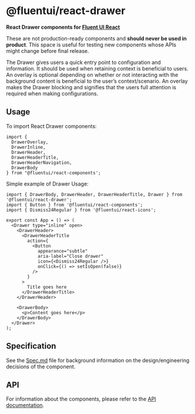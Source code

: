 # @fluentui/react-drawer

**React Drawer components for [Fluent UI React](https://react.fluentui.dev/)**

These are not production-ready components and **should never be used in product**. This space is useful for testing new components whose APIs might change before final release.

The Drawer gives users a quick entry point to configuration and information. It should be used when retaining context is beneficial to users. An overlay is optional depending on whether or not interacting with the background content is beneficial to the user’s context/scenario. An overlay makes the Drawer blocking and signifies that the users full attention is required when making configurations.

## Usage

To import React Drawer components:

```tsx
import {
  DrawerOverlay,
  DrawerInline,
  DrawerHeader,
  DrawerHeaderTitle,
  DrawerHeaderNavigation,
  DrawerBody
} from "@fluentui/react-components';
```

Simple example of Drawer Usage:

```tsx
import { DrawerBody, DrawerHeader, DrawerHeaderTitle, Drawer } from '@fluentui/react-drawer';
import { Button } from '@fluentui/react-components';
import { Dismiss24Regular } from '@fluentui/react-icons';

export const App = () => (
  <Drawer type="inline" open>
    <DrawerHeader>
      <DrawerHeaderTitle
        action={
          <Button
            appearance="subtle"
            aria-label="Close drawer"
            icon={<Dismiss24Regular />}
            onClick={() => setIsOpen(false)}
          />
        }
      >
        Title goes here
      </DrawerHeaderTitle>
    </DrawerHeader>

    <DrawerBody>
      <p>Content goes here</p>
    </DrawerBody>
  </Drawer>
);
```

## Specification

See the [Spec.md](./docs/Spec.md) file for background information on the design/engineering decisions of the component.

## API

For information about the components, please refer to the [API documentation](https://react.fluentui.dev/?path=/docs/preview-components-drawer--default).
